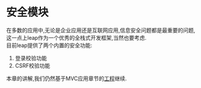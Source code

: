 # 安全模块

在多数的应用中,无论是企业应用还是互联网应用,信息安全问题都是最重要的问题,这一点上leap作为一个优秀的全栈式开发框架,当然也要考虑.  
目前leap提供了两个内置的安全功能:
1. 登录校验功能
2. CSRF校验功能

本章的讲解,我们仍然基于MVC应用章节的[工程](download/leap-project.zip)继续.

